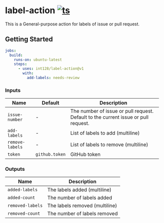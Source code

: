 # label-action [![ts](https://github.com/int128/label-action/actions/workflows/ts.yaml/badge.svg)](https://github.com/int128/label-action/actions/workflows/ts.yaml)

This is a General-purpose action for labels of issue or pull request.

## Getting Started

```yaml
jobs:
  build:
    runs-on: ubuntu-latest
    steps:
      - uses: int128/label-action@v1
        with:
          add-labels: needs-review
```

### Inputs

| Name            | Default        | Description                                                                        |
| --------------- | -------------- | ---------------------------------------------------------------------------------- |
| `issue-number`  | -              | The number of issue or pull request. Default to the current issue or pull request. |
| `add-labels`    | -              | List of labels to add (multiline)                                                  |
| `remove-labels` | -              | List of labels to remove (multiline)                                               |
| `token`         | `github.token` | GitHub token                                                                       |

### Outputs

| Name             | Description                    |
| ---------------- | ------------------------------ |
| `added-labels`   | The labels added (multiline)   |
| `added-count`    | The number of labels added     |
| `removed-labels` | The labels removed (multiline) |
| `removed-count`  | The number of labels removed   |
